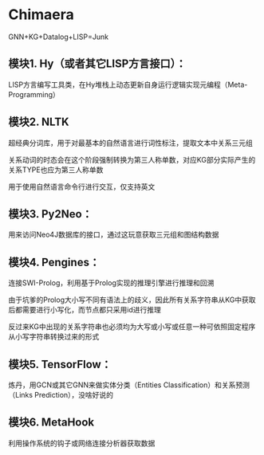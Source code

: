 # Chimaera
GNN+KG+Datalog+LISP=Junk

## 模块1. Hy（或者其它LISP方言接口）：
LISP方言编写工具类，在Hy堆栈上动态更新自身运行逻辑实现元编程（Meta-Programming）

## 模块2. NLTK
超经典分词库，用于对最基本的自然语言进行词性标注，提取文本中关系三元组

关系动词的时态会在这个阶段强制转换为第三人称单数，对应KG部分实际产生的关系TYPE也应为第三人称单数

用于使用自然语言命令行进行交互，仅支持英文

## 模块3. Py2Neo：
用来访问Neo4J数据库的接口，通过这玩意获取三元组和图结构数据

## 模块4. Pengines：
连接SWI-Prolog，利用基于Prolog实现的推理引擎进行推理和回溯

由于坑爹的Prolog大小写不同有语法上的歧义，因此所有关系字符串从KG中获取后都需要进行小写化，而节点都只采用id进行推理

反过来KG中出现的关系字符串也必须均为大写或小写或任意一种可依照固定程序从小写字符串转换过来的形式

## 模块5. TensorFlow：
炼丹，用GCN或其它GNN来做实体分类（Entities Classification）和关系预测（Links Prediction），没啥好说的

## 模块6. MetaHook
利用操作系统的钩子或网络连接分析器获取数据